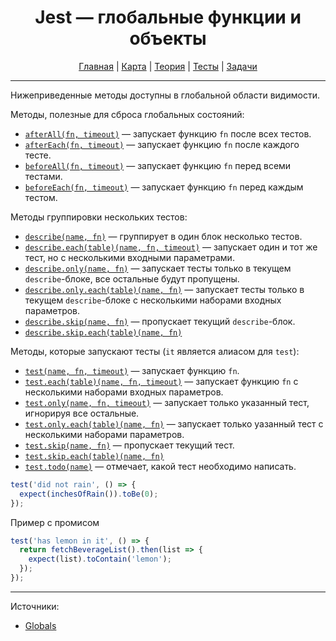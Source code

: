 <div align="center">

# Jest — глобальные функции и объекты

[Главная](https://github.com/dollaween/junior-roadmap/)
|
[Карта](/roadmap/README.md)
|
[Теория](/theory/README.md)
|
[Тесты](/tests/README.md)
|
[Задачи](/tasks/README.md)

</div>

---

Нижеприведенные методы доступны в глобальной области видимости.

Методы, полезные для сброса глобальных состояний:
- [`afterAll(fn, timeout)`](https://jestjs.io/docs/api#afterallfn-timeout) — запускает функцию `fn` после всех тестов.
- [`afterEach(fn, timeout)`](https://jestjs.io/docs/api#aftereachfn-timeout) — запускает функцию `fn` после каждого тесте.
- [`beforeAll(fn, timeout)`](https://jestjs.io/docs/api#beforeallfn-timeout) — запускает функцию `fn` перед всеми тестами.
- [`beforeEach(fn, timeout)`](https://jestjs.io/docs/api#beforeeachfn-timeout) — запускает функцию `fn` перед каждым тестом.

Методы группировки нескольких тестов:
- [`describe(name, fn)`](https://jestjs.io/docs/api#describename-fn) — группирует в один блок несколько тестов.
- [`describe.each(table)(name, fn, timeout)`](https://jestjs.io/docs/api#describeeachtablename-fn-timeout) — запускает один и тот же тест, но с несколькими входными параметрами.
- [`describe.only(name, fn)`](https://jestjs.io/docs/api#describeeachtablename-fn-timeout) — запускает тесты только в текущем `describe`-блоке, все остальные будут пропущены.
- [`describe.only.each(table)(name, fn)`](https://jestjs.io/docs/api#describeonlyeachtablename-fn) — запускает тесты только в текущем `describe`-блоке с несколькими наборами входных параметров.
- [`describe.skip(name, fn)`](https://jestjs.io/docs/api#describeskipname-fn) — пропускает текущий `describe`-блок.
- [`describe.skip.each(table)(name, fn)`](https://jestjs.io/docs/api#describeskipname-fn)

Методы, которые запускают тесты (`it` является алиасом для `test`):
- [`test(name, fn, timeout)`](https://jestjs.io/docs/api#describeskipname-fn) — запускает функцию `fn`.
- [`test.each(table)(name, fn, timeout)`](https://jestjs.io/docs/api#testeachtablename-fn-timeout) — запускает функцию `fn` с несколькими наборами входных параметров.
- [`test.only(name, fn, timeout)`](https://jestjs.io/docs/api#testeachtablename-fn-timeout) — запускает только указанный тест, игнорируя все остальные.
- [`test.only.each(table)(name, fn)`](https://jestjs.io/docs/api#testonlyeachtablename-fn-1) — запускает только уазанный тест с несколькими наборами параметров.
- [`test.skip(name, fn)`](https://jestjs.io/docs/api#testskipname-fn) — пропускает текущий тест.
- [`test.skip.each(table)(name, fn)`](https://jestjs.io/docs/api#testtodoname)
- [`test.todo(name)`](https://jestjs.io/docs/api#testtodoname) — отмечает, какой тест необходимо написать.

```js
test('did not rain', () => {
  expect(inchesOfRain()).toBe(0);
});
```

Пример с промисом
```js
test('has lemon in it', () => {
  return fetchBeverageList().then(list => {
    expect(list).toContain('lemon');
  });
});
```



---

Источники:
- [Globals](https://jestjs.io/docs/api)
